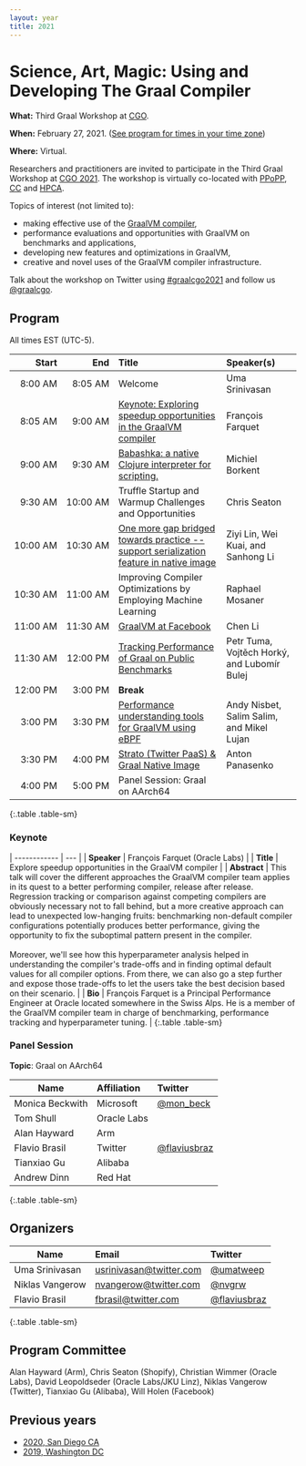 ```yaml
---
layout: year
title: 2021
---
```


# Science, Art, Magic: Using and Developing The Graal Compiler

**What:** Third Graal Workshop at [CGO](https://www.cgo.org).

**When:** February 27, 2021. ([See program for times in your time zone](https://conf.researchr.org/program/cgo-2021/program-cgo-2021))

**Where:** Virtual.

Researchers and practitioners are invited to participate in the Third Graal Workshop at [CGO 2021](https://conf.researchr.org/home/cgo-2021). The workshop is virtually co-located with [PPoPP](https://conf.researchr.org/home/PPoPP-2021), [CC](https://conf.researchr.org/home/CC-2021) and [HPCA](https://hpca-conf.org/2021/).

Topics of interest (not limited to):
- making effective use of the [GraalVM compiler](https://github.com/oracle/graal),
- performance evaluations and opportunities with GraalVM on benchmarks and applications,
- developing new features and optimizations in GraalVM,
- creative and novel uses of the GraalVM compiler infrastructure.

Talk about the workshop on Twitter using [#graalcgo2021](https://twitter.com/search?q=%23graalcgo2021) and follow us [@graalcgo](https://twitter.com/graalcgo).

## Program

All times EST (UTC-5).

| Start         | End           | Title                                                                                                                                                                                        | Speaker(s)                                  |
| ------------: | ------------: | :------------------------------------------------------------------------------------------------------------------------------------------------------------------------------------------- | :------------------------------------------ |
|  8:00&nbsp;AM |  8:05&nbsp;AM | Welcome                                                                                                                                                                                      | Uma Srinivasan                              |
|  8:05&nbsp;AM |  9:00&nbsp;AM | [Keynote: Exploring speedup opportunities in the GraalVM compiler](slides/0_Keynote_Exploring_speedup_opportunities_in_the_GraalVM_compiler.pdf)                                             | François Farquet                            |
|  9:00&nbsp;AM |  9:30&nbsp;AM | [Babashka: a native Clojure interpreter for scripting.](slides/1_Babashka_a_native_Clojure_interpreter_for_scripting.pdf)                                                                    | Michiel Borkent                             |
|  9:30&nbsp;AM | 10:00&nbsp;AM | Truffle Startup and Warmup Challenges and Opportunities                                                                                                                                      | Chris Seaton                                |
| 10:00&nbsp;AM | 10:30&nbsp;AM | [One more gap bridged towards practice -- support serialization feature in native image](slides/3_One_more_gap_bridged_towards_practice_-_support_serialization_feature_in_native_image.pdf) | Ziyi Lin, Wei Kuai, and Sanhong Li          |
| 10:30&nbsp;AM | 11:00&nbsp;AM | Improving Compiler Optimizations by Employing Machine Learning                                                                                                                               | Raphael Mosaner                             |
| 11:00&nbsp;AM | 11:30&nbsp;AM | [GraalVM at Facebook](slides/5_GraalVM_at_Facebook.pdf)                                                                                                                                      | Chen Li                                     |
| 11:30&nbsp;AM | 12:00&nbsp;PM | [Tracking Performance of Graal on Public Benchmarks](slides/6_Tracking_Performance_of_Graal_on_Public_Benchmarks.pdf)                                                                        | Petr Tuma, Vojtěch Horký, and Lubomír Bulej |
| 12:00&nbsp;PM |  3:00&nbsp;PM | **Break**                                                                                                                                                                                    |                                             |
|  3:00&nbsp;PM |  3:30&nbsp;PM | [Performance understanding tools for GraalVM using eBPF](slides/7_Performance_understanding_tools_for_GraalVM_using_eBPF.pdf)                                                                | Andy Nisbet, Salim Salim, and Mikel Lujan   |
|  3:30&nbsp;PM |  4:00&nbsp;PM | [Strato (Twitter PaaS) & Graal Native Image](slides/8_Strato_and_Graal_Native_Image.pdf)                                                                                                     | Anton Panasenko                             |
|  4:00&nbsp;PM |  5:00&nbsp;PM | Panel Session: Graal on AArch64                                                                                                                                                              |                                             |
{:.table .table-sm}

### Keynote

| ------------ | --- |
| **Speaker**  | François Farquet (Oracle Labs)                                                                                                                                                                                                                                                                                                                                                                                                                                                                                                                                                                                                                                                                                                                                                                                                        |
| **Title**    | Explore speedup opportunities in the GraalVM compiler                                                                                                                                                                                                                                                                                                                                                                                                                                                                                                                                                                                                                                                                                                                                                                                 |
| **Abstract** | This talk will cover the different approaches the GraalVM compiler team applies in its quest to a better performing compiler, release after release. Regression tracking or comparison against competing compilers are obviously necessary not to fall behind, but a more creative approach can lead to unexpected low-hanging fruits: benchmarking non-default compiler configurations potentially produces better performance, giving the opportunity to fix the suboptimal pattern present in the compiler. <br><br> Moreover, we'll see how this hyperparameter analysis helped in understanding the compiler's trade-offs and in finding optimal default values for all compiler options. From there, we can also go a step further and expose those trade-offs to let the users take the best decision based on their scenario. |
| **Bio**      | François Farquet is a Principal Performance Engineer at Oracle located somewhere in the Swiss Alps. He is a member of the GraalVM compiler team in charge of benchmarking, performance tracking and hyperparameter tuning.                                                                                                                                                                                                                                                                                                                                                                                                                                                                                                                                                                                                            |
{:.table .table-sm}

### Panel Session

**Topic**: Graal on AArch64


| Name            | Affiliation | Twitter                                         |
| --------------- | :---------- | :-----------                                    |
| Monica Beckwith | Microsoft   | [@mon_beck](https://twitter.com/mon_beck)       |
| Tom Shull       | Oracle Labs |                                                 |
| Alan Hayward    | Arm         |                                                 |
| Flavio Brasil   | Twitter     | [@flaviusbraz](https://twitter.com/flaviusbraz) |
| Tianxiao Gu     | Alibaba     |                                                 |
| Andrew Dinn     | Red Hat     |                                                 |
{:.table .table-sm}

## Organizers

| Name            | Email                                                     | Twitter                                         |
| --------------- | :-------------------------------------------------------- | :---------------------------------------------- |
| Uma Srinivasan  | [usrinivasan@twitter.com](mailto:usrinivasan@twitter.com) | [@umatweep](https://twitter.com/umatweep)       |
| Niklas Vangerow | [nvangerow@twitter.com](mailto:nvangerow@twitter.com)     | [@nvgrw](https://twitter.com/nvgrw)             |
| Flavio Brasil   | [fbrasil@twitter.com](mailto:fbrasil@twitter.com)         | [@flaviusbraz](https://twitter.com/flaviusbraz) |
{:.table .table-sm}

## Program Committee

Alan Hayward (Arm), Chris Seaton (Shopify), Christian Wimmer (Oracle Labs), David Leopoldseder (Oracle Labs/JKU Linz), Niklas Vangerow (Twitter), Tianxiao Gu (Alibaba), Will Holen (Facebook)

## Previous years

* [2020, San Diego CA](../2020/)
* [2019, Washington DC](../2019/)

